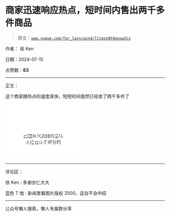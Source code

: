 # 商家迅速响应热点，短时间内售出两千多件商品

> 原文：[`www.yuque.com/for_lazy/wind/ltiqsn8t0euuw3cs`](https://www.yuque.com/for_lazy/wind/ltiqsn8t0euuw3cs)

作者： 徐 Ken

日期：2024-07-15

点赞数：**63**

* * *

正文：

这个商家跟热点的速度真快，短短时间竟然已经卖了两千多件了

![](img/f7ab0bd8d905a9a612e97078917a2dd0.png "None")

* * *

评论区：

徐 Ken : 多谢亦仁大大

蓝色 T 恤 : 新闻里看图片版权 2500，这会不会中招

* * *

公众号懒人搜索，懒人专属群分享